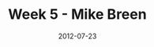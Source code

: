 ---
layout: music 
title: "Week 5 - Mike Breen"
series: "The Good Life"
date: 2012-07-23 
description: "Mike Breen talks about how rest can lead us to the good life."
audio: "http://www.crossroads.net/players/media/hq/goodlife_05.mp3"
audio-duration: "30:01"
src: "http://www.crossroads.net/players/media/mediumHz/GoodLife_190x110.jpg"
---